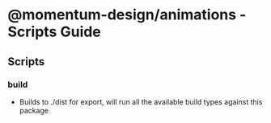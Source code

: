 # @momentum-design/animations - Scripts Guide

## Scripts

### build
- Builds to ./dist for export, will run all the available build types against this package
